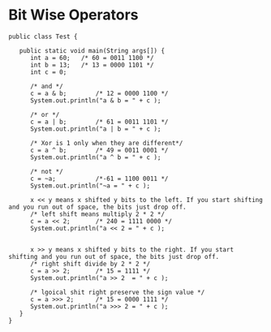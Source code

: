 # Bit Wise Operators

    public class Test {

       public static void main(String args[]) {
          int a = 60;   /* 60 = 0011 1100 */
          int b = 13;   /* 13 = 0000 1101 */
          int c = 0;

          /* and */
          c = a & b;        /* 12 = 0000 1100 */
          System.out.println("a & b = " + c );

          /* or */
          c = a | b;        /* 61 = 0011 1101 */
          System.out.println("a | b = " + c );

          /* Xor is 1 only when they are different*/
          c = a ^ b;        /* 49 = 0011 0001 */
          System.out.println("a ^ b = " + c );

          /* not */
          c = ~a;           /*-61 = 1100 0011 */
          System.out.println("~a = " + c );

          x << y means x shifted y bits to the left. If you start shifting and you run out of space, the bits just drop off.
          /* left shift means multiply 2 * 2 */
          c = a << 2;       /* 240 = 1111 0000 */
          System.out.println("a << 2 = " + c );


          x >> y means x shifted y bits to the right. If you start shifting and you run out of space, the bits just drop off.
          /* right shift divide by 2 * 2 */
          c = a >> 2;       /* 15 = 1111 */
          System.out.println("a >> 2  = " + c );

          /* lgoical shit right preserve the sign value */
          c = a >>> 2;      /* 15 = 0000 1111 */
          System.out.println("a >>> 2 = " + c );
       }
    }

